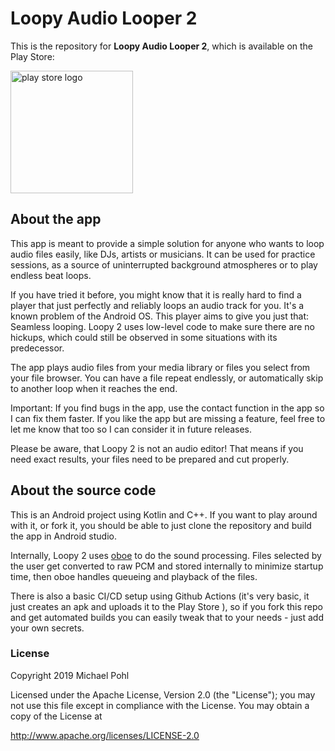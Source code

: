 # Loopy Audio Looper 2

This is the repository for **Loopy Audio Looper 2**, which is available on the Play Store: 

[<img src="https://user-images.githubusercontent.com/25121161/124374823-96549080-dc9e-11eb-8e76-0621073f9b62.png" alt="play store logo" width="196">
](https://play.google.com/store/apps/details?id=com.michaelpohl.loopyplayer2)

## About the app

This app is meant to provide a simple solution for anyone who wants to loop audio files easily, like DJs, artists or musicians. It can be used for practice sessions, as a source of uninterrupted background atmospheres or to play endless beat loops.

If you have tried it before, you might know that it is really hard to find a player that just perfectly and reliably loops an audio track for you. It's a known problem of the Android OS. This player aims to give you just that: Seamless looping. Loopy 2 uses low-level code to make sure there are no hickups, which could still be observed in some situations with its predecessor.

The app plays audio files from your media library or files you select from your file browser. You can have a file repeat endlessly, or automatically skip to another loop when it reaches the end.

Important: If you find bugs in the app, use the contact function in the app so I can fix them faster. If you like the app but are missing a feature, feel free to let me know that too so I can consider it in future releases.

Please be aware, that Loopy 2 is not an audio editor! That means if you need exact results, your files need to be prepared and cut properly.

## About the source code

This is an Android project using Kotlin and C++. If you want to play around with it, or fork it, you should be able to just clone the repository and build the app in Android studio.

Internally, Loopy 2 uses [oboe](https://github.com/google/oboe) to do the sound processing. Files selected by the user get converted to raw PCM and stored internally to minimize startup time, then oboe handles queueing and playback of the files.

There is also a basic CI/CD setup using Github Actions (it's very basic, it just creates an apk and uploads it to the Play Store ), so if you fork this repo and get automated builds you can easily tweak that to your needs - just add your own secrets.

### License
Copyright 2019 Michael Pohl

Licensed under the Apache License, Version 2.0 (the "License");
you may not use this file except in compliance with the License.
You may obtain a copy of the License at

   http://www.apache.org/licenses/LICENSE-2.0
